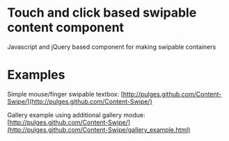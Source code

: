 # Touch and click based swipable content component

Javascript and jQuery based component for making swipable containers

# Examples
  
Simple mouse/finger swipable textbox: [http://pulges.github.com/Content-Swipe/](http://pulges.github.com/Content-Swipe/)

Gallery example using additional gallery modue: [http://pulges.github.com/Content-Swipe/](http://pulges.github.com/Content-Swipe/gallery_example.html)